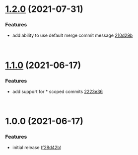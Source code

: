 # [1.2.0](https://github.com/JSanchezIO/cz-ghostwriter/compare/v1.1.0...v1.2.0) (2021-07-31)


### Features

- add ability to use default merge commit message
 [210d29b](https://github.com/JSanchezIO/cz-ghostwriter/commit/210d29bb28e4ef96be47dd2061e3db5bc73d394c)



<br />

# [1.1.0](https://github.com/JSanchezIO/cz-ghostwriter/compare/v1.0.0...v1.1.0) (2021-06-17)


### Features

- add support for * scoped commits
 [2223e36](https://github.com/JSanchezIO/cz-ghostwriter/commit/2223e368969afaa60a0bf306093f37374074443a)



<br />

# 1.0.0 (2021-06-17)


### Features

* initial release ([f28d42b](https://github.com/JSanchezIO/cz-ghostwriter/commit/f28d42b2cb9090fa0ed2de8517d9f75da9a7783e))
